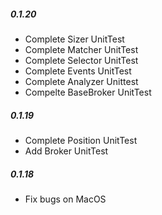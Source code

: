 ##### 0.1.20
  - Complete Sizer UnitTest
  - Complete Matcher UnitTest
  - Complete Selector UnitTest
  - Complete Events UnitTest
  - Complete Analyzer Unittest
  - Compelte BaseBroker UnitTest
##### 0.1.19
  - Complete Position UnitTest
  - Add Broker UnitTest

##### 0.1.18
  - Fix bugs on MacOS

